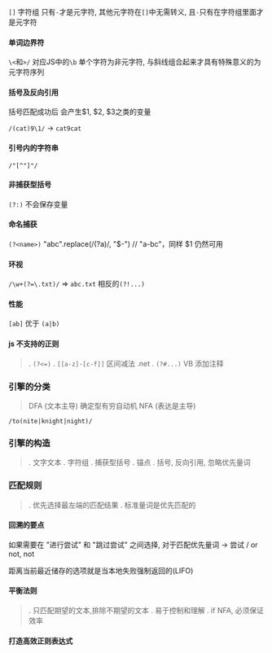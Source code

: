 `[]` 字符组
只有`-`才是元字符, 其他元字符在`[]`中无需转义, 且`-`只有在字符组里面才是元字符

#### 单词边界符
`\<`和`>/` 对应JS中的`\b`
单个字符为非元字符, 与斜线组合起来才具有特殊意义的为元字符序列

#### 括号及反向引用
括号匹配成功后 会产生$1, $2, $3之类的变量

`/(cat)9\1/` -> `cat9cat`

#### 引号内的字符串
`/"[^"]"/`

#### 非捕获型括号
`(?:)` 不会保存变量

#### 命名捕获
`(?<name>)`
"abc".replace(/(?<m>a)/, "$<m>-") // "a-bc"，同样 $1 仍然可用

#### 环视
`/\w+(?=\.txt)/` => `abc.txt` 
相反的`(?!...)`


#### 性能
`[ab]` 优于 `(a|b)`

#### js 不支持的正则
>. `(?<=)`
>. `[[a-z]-[c-f]]` 区间减法 .net
>. `(?#...)` VB 添加注释

### 引擎的分类

> DFA (文本主导) 确定型有穷自动机
> NFA (表达是主导)

`/to(nite|knight|night)/`

### 引擎的构造
>. 文字文本
>. 字符组
>. 捕获型括号
>. 锚点
>. 括号, 反向引用, 忽略优先量词

### 匹配规则
>. 优先选择最左端的匹配结果
>. 标准量词是优先匹配的

#### 回溯的要点
如果需要在 "进行尝试" 和 "跳过尝试" 之间选择, 
对于匹配优先量词 -> 尝试 / or not, not

距离当前最近储存的选项就是当本地失败强制返回的(LIFO)

#### 平衡法则
>. 只匹配期望的文本,排除不期望的文本
>. 易于控制和理解
>. if NFA, 必须保证效率

#### 打造高效正则表达式
